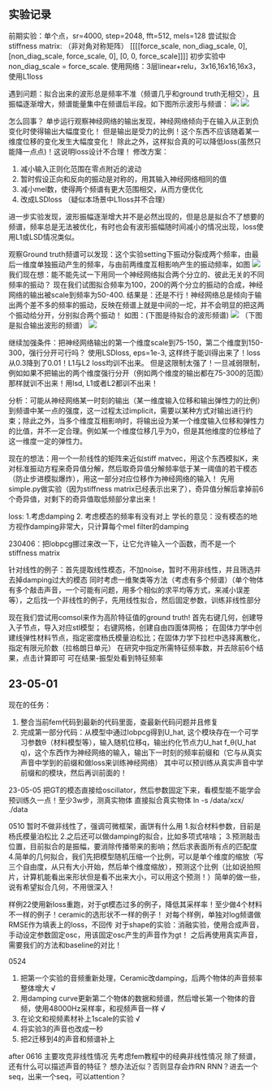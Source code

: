 ## 实验记录
前期实验：单个点，sr=4000, step=2048, fft=512, mels=128
尝试拟合stiffness matrix: （非对角对称矩阵）
        [[[[force_scale, non_diag_scale, 0],
        [non_diag_scale, force_scale, 0],
        [0, 0, force_scale]]]]
初步实验中 non_diag_scale = force_scale.
使用网络：3层linear+relu，3x16,16x16,16x3，使用L1loss

遇到问题：拟合出来的波形总是频率不准（频谱几乎和ground truth无相交），且振幅逐渐增大，频谱能量集中在频谱后半段。如下图所示波形与频谱：
![](notes/images/exp4.png)
![](notes/images/exp5.png)

怎么回事？
单步运行观察神经网络的输出发现，神经网络倾向于在输入从正到负变化时使得输出大幅度变化！
但是输出是受力的比例！这个东西不应该随着某一维度位移的变化发生大幅度变化！
除此之外，这样拟合真的可以降低loss(虽然只能降一点点)！这说明loss设计不合理！
修改方案：
1. 减小输入正则化范围在零点附近的波动
2. 暂时假设正向和反向的振动是对称的，用其输入神经网络相同的值
3. 减小mel数，使得两个频谱有更大范围相交，从而方便优化 
4. 改成LSDloss （疑似本场景中L1loss并不合理）

进一步实验发现，波形振幅逐渐增大并不是必然出现的，但是总是拟合不了想要的频谱，频率总是无法被优化，有时也会有波形振幅随时间减小的情况出现，loss使用L1或LSD情况类似。

观察Ground truth频谱可以发现：这个实验setting下振动分裂成两个频率，由最后一维度单独振动产生的频率，与由前两维度互相影响产生的振动频率，如图
![](notes/images/exp3.png)
我们现在想：能不能先试一下用同一个神经网络拟合两个分立的、彼此无关的不同频率的振动？
现在我们试图拟合频率为100，200的两个分立的振动的合成，神经网络的输出被scale到频率为50-400.
结果是：还是不行！神经网络总是倾向于输出两个差不多的频率的振动，反映在频谱上就是中间的一坨，并不会明显的把这两个振动给分开，分别拟合两个振动！
如图：(下图是待拟合的波形频谱)
![](notes/images/exp1.png)
（下图是拟合输出波形的频谱）
![](notes/images/exp2.png)

继续加强条件：把神经网络输出的第一个维度scale到75-150，第二个维度到150-300，强行分开可行吗？
使用LSDloss, eps=1e-3, 这样终于能训得出来了！loss从0.3降到了0.01！L1与L2 loss均训不出来。
但是这限制太强了！一旦减弱限制，例如如果不把输出的两个维度强行分开（例如两个维度的输出都在75-300的范围）那样就训不出来！用lsd, L1或者L2都训不出来！

分析：可能从神经网络某一时刻的输出（某一维度输入位移和输出弹性力的比例）到频谱中某一点的强度，这一过程太过implicit，需要以某种方式对输出进行约束；除此之外，当多个维度互相影响时，将输出设为某一个维度输入位移和弹性力的比值，并不一定合理。例如某一个维度位移几乎为0，但是其他维度的位移给了这一维度一定的弹性力。


现在的想法：用一个一阶线性的矩阵来近似stiff matvec，用这个东西模拟K，来对标准振动方程来奇异值分解，然后取奇异值分解频率低于某一阈值的若干模态（防止步进模拟爆炸），用这一部分对应位移作为神经网络的输入！
先用simple.py做实验（因为stiffness matrix已经表示出来了），奇异值分解后拿掉前6个奇异值，对剩下的奇异值取低频部分拿出来！

loss: 1.考虑damping 2. 考虑模态的频率有没有对上
学长的意见：没有模态的地方视作damping非常大，只计算每个mel filter的damping

230406：把lobpcg挪过来改一下，让它允许输入一个函数，而不是一个stiffness matrix


针对线性的例子：首先提取线性模态，不加noise，暂时不用非线性，并且筛选并去掉damping过大的模态
同时考虑一维聚类等方法（考虑有多个频谱）（单个物体有多个敲击声音，一个可能有问题，用多个相似的求平均等方式，来减小误差等），之后找一个非线性的例子，先用线性拟合，然后固定参数，训练非线性部分



现在我们尝试用comsol来作为高阶特征值的ground truth!
首先右键几何，创建导入子节点，导入对应stl模型；
右键网格，创建自由四面体网格；
在固体力学中创建线弹性材料节点，指定密度杨氏模量泊松比；在固体力学下拉栏中选择离散化，指定有限元阶数（拉格朗日单元）
在研究中指定所需特征频率数，并去除前6个结果，点击计算即可
可在结果-振型处看到特征频率

## 23-05-01
现在的任务：
1. 整合当前fem代码到最新的代码里面，查最新代码问题并且修复
2. 完成第一部分代码：从模型中通过lobpcg得到U_hat, 这个模块存在一个可学习参数θ（材料模型等），输入随机位移q，输出约化节点力U_hat f_θ(U_hat q)，这个东西作为神经网络的输入，输出下一时刻的频率前缀和（它与从真实声音中学到的前缀和做loss来训练神经网络）
其中可以预训练从真实声音中学前缀和的模块，然后再训前面的！


23-05-05
把GT的模态直接给oscillator，然后参数固定下来，看模型能不能学会
预训练久一点！至少3w步，测真实物体
直接拟合真实物体
ln -s /data/xcx/ ./data

0510
暂时不做非线性了，强调可微框架，画饼有什么用
1.拟合材料参数，目前是杨氏模量泊松比
2.之后还可以做damping的拟合，比如多项式啥啥；
3.预测敲击位置，目前拟合的是振幅，要消除传播带来的影响；然后求表面所有点的匹配度
4.简单的几何拟合，我们先把模型随机压缩一个比例，可以是单个维度的缩放（写三个自由度，从只有大小开始，然后单个维度缩放），预测这个比例（比如说拍照片，计算机能看出来形状但是看不出来大小，可以用这个预测！）简单的做一些，说有希望拟合几何，不用很深入！

样例22使用新loss重跑，对于gt模态过多的例子，降低其采样率！至少做4个材料不一样的例子！ceramic的选形状不一样的例子！
对每个样例，单独对log频谱做RMSE作为填表上的loss，不回传
对于shape的实验：消融实验，使用合成声音，手动设定参数固定osc，用该固定osc产生的声音作为gt！
之后再使用真实声音，需要我们的方法和baseline的对比！

0524 
1. 把第一个实验的音频重新处理，Ceramic改damping，后两个物体的声音频率整体增大 √
2. 用damping curve更新第二个物体的数据和频谱，然后增长第一个物体的音频，使用48000Hz采样率，和视频声音一样 √
3. 在论文和视频素材补上1scale的实验 √
4. 将实验3的声音也改成一秒
5. 把2迁移到4的声音和频谱补上

after
0616
主要攻克非线性情况
先考虑fem教程中的经典非线性情况
除了频谱，还有什么可以描述声音的特征？
想办法近似？否则显存会炸RN
RNN？进去一个seq，出来一个seq，可以attention？
